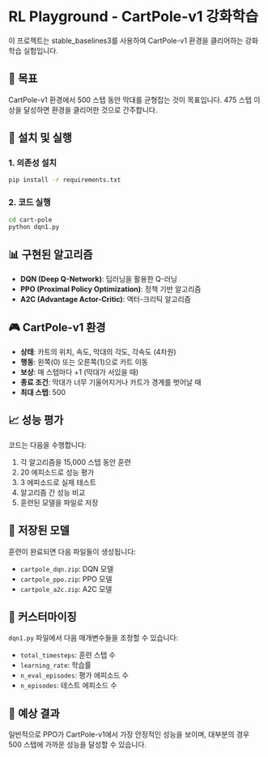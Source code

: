 # RL Playground - CartPole-v1 강화학습

이 프로젝트는 stable_baselines3를 사용하여 CartPole-v1 환경을 클리어하는 강화학습 실험입니다.

## 🎯 목표

CartPole-v1 환경에서 500 스텝 동안 막대를 균형잡는 것이 목표입니다. 475 스텝 이상을 달성하면 환경을 클리어한 것으로 간주합니다.

## 🚀 설치 및 실행

### 1. 의존성 설치
```bash
pip install -r requirements.txt
```

### 2. 코드 실행
```bash
cd cart-pole
python dqn1.py
```

## 📊 구현된 알고리즘

- **DQN (Deep Q-Network)**: 딥러닝을 활용한 Q-러닝
- **PPO (Proximal Policy Optimization)**: 정책 기반 알고리즘
- **A2C (Advantage Actor-Critic)**: 액터-크리틱 알고리즘

## 🎮 CartPole-v1 환경

- **상태**: 카트의 위치, 속도, 막대의 각도, 각속도 (4차원)
- **행동**: 왼쪽(0) 또는 오른쪽(1)으로 카트 이동
- **보상**: 매 스텝마다 +1 (막대가 서있을 때)
- **종료 조건**: 막대가 너무 기울어지거나 카트가 경계를 벗어날 때
- **최대 스텝**: 500

## 📈 성능 평가

코드는 다음을 수행합니다:
1. 각 알고리즘을 15,000 스텝 동안 훈련
2. 20 에피소드로 성능 평가
3. 3 에피소드로 실제 테스트
4. 알고리즘 간 성능 비교
5. 훈련된 모델을 파일로 저장

## 💾 저장된 모델

훈련이 완료되면 다음 파일들이 생성됩니다:
- `cartpole_dqn.zip`: DQN 모델
- `cartpole_ppo.zip`: PPO 모델  
- `cartpole_a2c.zip`: A2C 모델

## 🔧 커스터마이징

`dqn1.py` 파일에서 다음 매개변수들을 조정할 수 있습니다:
- `total_timesteps`: 훈련 스텝 수
- `learning_rate`: 학습률
- `n_eval_episodes`: 평가 에피소드 수
- `n_episodes`: 테스트 에피소드 수

## 📝 예상 결과

일반적으로 PPO가 CartPole-v1에서 가장 안정적인 성능을 보이며, 대부분의 경우 500 스텝에 가까운 성능을 달성할 수 있습니다.
